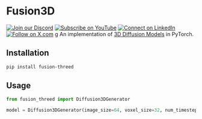 # Fusion3D

[![Join our Discord](https://img.shields.io/badge/Discord-Join%20our%20server-5865F2?style=for-the-badge&logo=discord&logoColor=white)](https://discord.gg/agora-999382051935506503) [![Subscribe on YouTube](https://img.shields.io/badge/YouTube-Subscribe-red?style=for-the-badge&logo=youtube&logoColor=white)](https://www.youtube.com/@kyegomez3242) [![Connect on LinkedIn](https://img.shields.io/badge/LinkedIn-Connect-blue?style=for-the-badge&logo=linkedin&logoColor=white)](https://www.linkedin.com/in/kye-g-38759a207/) [![Follow on X.com](https://img.shields.io/badge/X.com-Follow-1DA1F2?style=for-the-badge&logo=x&logoColor=white)](https://x.com/kyegomezb)
g
An implementation of [3D Diffusion Models](https://arxiv.org/abs/2303.01469) in PyTorch.

## Installation

```bash
pip install fusion-threed
```
## Usage

```python
from fusion_threed import Diffusion3DGenerator

model = Diffusion3DGenerator(image_size=64, voxel_size=32, num_timesteps=1000)
```